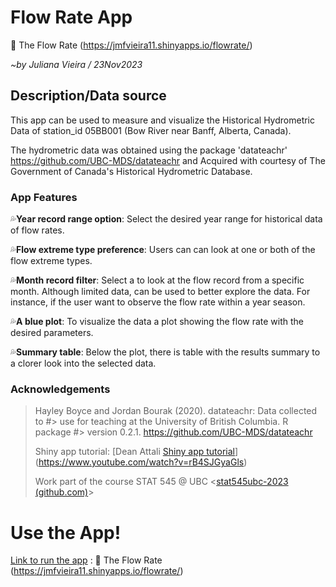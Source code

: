 # Flow Rate App

🌊 The Flow Rate (<https://jmfvieira11.shinyapps.io/flowrate/>)

*\~by Juliana Vieira / 23Nov2023*

## Description/Data source

This app can be used to measure and visualize the Historical Hydrometric Data of station_id 05BB001 (Bow River near Banff, Alberta, Canada).

The hydrometric data was obtained using the package 'datateachr' <https://github.com/UBC-MDS/datateachr> and Acquired with courtesy of The Government of Canada's Historical Hydrometric Database.

### App Features

💦**Year record range option**: Select the desired year range for historical data of flow rates.

💦**Flow extreme type preference**: Users can can look at one or both of the flow extreme types.

💦**Month record filter**: Select a to look at the flow record from a specific month. Although limited data, can be used to better explore the data. For instance, if the user want to observe the flow rate within a year season.

💦**A blue plot**: To visualize the data a plot showing the flow rate with the desired parameters.

💦**Summary table**: Below the plot, there is table with the results summary to a clorer look into the selected data.

### Acknowledgements

> Hayley Boyce and Jordan Bourak (2020). datateachr: Data collected to #\> use for teaching at the University of British Columbia. R package #\> version 0.2.1. <https://github.com/UBC-MDS/datateachr>
>
> Shiny app tutorial: [Dean Attali [Shiny app tutorial](https://deanattali.com/blog/building-shiny-apps-tutorial/)](https://www.youtube.com/watch?v=rB4SJGyaGls)
>
> Work part of the course STAT 545 \@ UBC \<[stat545ubc-2023 (github.com)](https://github.com/stat545ubc-2023)\>

# Use the App!

[Link to run the app](https://christinec.shinyapps.io/palmerpenguinsapp/) : 🌊 The Flow Rate (<https://jmfvieira11.shinyapps.io/flowrate/>)
